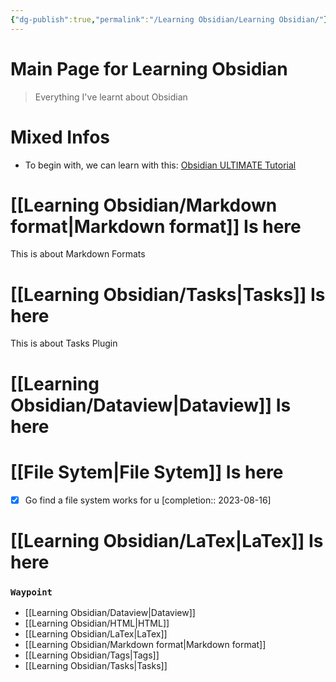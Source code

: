 ```yaml
---
{"dg-publish":true,"permalink":"/Learning Obsidian/Learning Obsidian/"}
---
```



# Main Page for Learning Obsidian
>Everything I've learnt about Obsidian


# **Mixed Infos**
- To begin with, we can learn with this: [Obsidian ULTIMATE Tutorial](https://www.youtube.com/watch?v=WqKluXIra70)

# [[Learning Obsidian/Markdown format\|Markdown format]] Is here
This is about Markdown Formats

# [[Learning Obsidian/Tasks\|Tasks]] Is here
This is about Tasks Plugin

# [[Learning Obsidian/Dataview\|Dataview]] Is here


# [[File Sytem\|File Sytem]] Is here
- [x] Go find a file system works for u  [completion:: 2023-08-16]


# [[Learning Obsidian/LaTex\|LaTex]] Is here










### `Waypoint`

- [[Learning Obsidian/Dataview\|Dataview]]
- [[Learning Obsidian/HTML\|HTML]]
- [[Learning Obsidian/LaTex\|LaTex]]
- [[Learning Obsidian/Markdown format\|Markdown format]]
- [[Learning Obsidian/Tags\|Tags]]
- [[Learning Obsidian/Tasks\|Tasks]]



